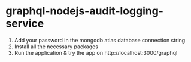 # graphql-nodejs-audit-logging-service

1. Add your password in the mongodb atlas database connection string
2. Install all the necessary packages
3. Run the application & try the app on http://localhost:3000/graphql
